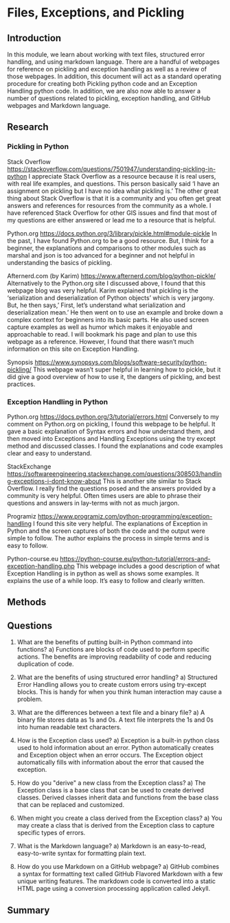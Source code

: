 
# Files, Exceptions, and Pickling

## Introduction
In this module, we learn about working with text files, structured error handling, and using markdown language. There are a handful of webpages for reference on pickling and exception handling as well as a review of those webpages. In addition, this document will act as a standard operating procedure for creating both Pickling python code and an Exception Handling python code. In addition, we are also now able to answer a number of questions related to pickling, exception handling, and GitHub webpages and Markdown language.

## Research
### Pickling in Python
Stack Overflow https://stackoverflow.com/questions/7501947/understanding-pickling-in-python
I appreciate Stack Overflow as a resource because it is real users, with real life examples, and questions.  This person basically said ‘I have an assignment on pickling but I have no idea what pickling is.’  The other great thing about Stack Overflow is that it is a community and you often get great answers and references for resources from the community as a whole. I have referenced Stack Overflow for other GIS issues and find that most of my questions are either answered or lead me to a resource that is helpful.

Python.org  https://docs.python.org/3/library/pickle.html#module-pickle
In the past, I have found Python.org to be a good resource.  But, I think for a beginner, the explanations and comparisons to other modules such as marshal and json is too advanced for a beginner and not helpful in understanding the basics of pickling.

Afternerd.com (by Karim)  https://www.afternerd.com/blog/python-pickle/
Alternatively to the Python.org site I discussed above, I found that this webpage blog was very helpful. Karim explained that pickling is the ‘serialization and deserialization of Python objects’ which is very jargony.  But, he then says,’ First, let’s understand what serialization and deserialization mean.’  He then went on to use an example and broke down a complex context for beginners into its basic parts.  He also used screen capture examples as well as humor which makes it enjoyable and approachable to read.  I will bookmark his page and plan to use this webpage as a reference.  However, I found that there wasn’t much information on this site on Exception Handling.

Synopsis https://www.synopsys.com/blogs/software-security/python-pickling/
This webpage wasn’t super helpful in learning how to pickle, but it did give a good overview of how to use it, the dangers of pickling, and best practices.

### Exception Handling in Python
Python.org https://docs.python.org/3/tutorial/errors.html
Conversely to my comment on Python.org on pickling, I found this webpage to be helpful.  It gave a basic explanation of Syntax errors and how understand them, and then moved into Exceptions and Handling Exceptions using the try except method and discussed classes.  I found the explanations and code examples clear and easy to understand.

StackExchange https://softwareengineering.stackexchange.com/questions/308503/handling-exceptions-i-dont-know-about
This is another site similar to Stack Overflow.  I really find the questions posed and the answers provided by a community is very helpful.  Often times users are able to phrase their questions and answers in lay-terms with not as much jargon.  

Programiz https://www.programiz.com/python-programming/exception-handling
I found this site very helpful.  The explanations of Exception in Python and the screen captures of both the code and the output were simple to follow.  The author explains the process in simple terms and is easy to follow.

Python-course.eu https://python-course.eu/python-tutorial/errors-and-exception-handling.php
This webpage includes a good description of what Exception Handling is in python as well as shows some examples.  It explains the use of a while loop.  It’s easy to follow and clearly written.


## Methods

## Questions
1)	What are the benefits of putting built-in Python command into functions?
a)	Functions are blocks of code used to perform specific actions.  The benefits are improving readability of code and reducing duplication of code.

2)	What are the benefits of using structured error handling?
a)	Structured Error Handling allows you to create custom errors using try-except blocks.  This is handy for when you think human interaction may cause a problem.

3)	What are the differences between a text file and a binary file?
a)	A binary file stores data as 1s and 0s.  A text file interprets the 1s and 0s into human readable text characters.

4)	How is the Exception class used?
a)	Exception is a built-in python class used to hold information about an error.  Python automatically creates and Exception object when an error occurs.  The Exception object automatically fills with information about the error that caused the exception.

5)	How do you "derive" a new class from the Exception class?
a)	The Exception class is a base class that can be used to create derived classes.  Derived classes inherit data and functions from the base class that can be replaced and customized.

6)	When might you create a class derived from the Exception class?
a)	You may create a class that is derived from the Exception class to capture specific types of errors.

7)	What is the Markdown language?
a)	Markdown is an easy-to-read, easy-to-write syntax for formatting plain text.

8)	How do you use Markdown on a GitHub webpage?
a)	GitHub combines a syntax for formatting text called GitHub Flavored Markdown with a few unique writing features.  The markdown code is converted into a static HTML page using a conversion processing application called Jekyll.


## Summary
